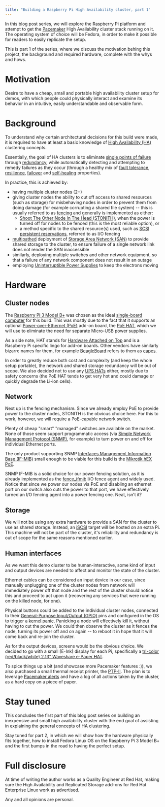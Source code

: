 ```yaml
---
title: "Building a Raspberry Pi High Availability cluster, part 1"
---
```



In this blog post series, we will explore the Raspberry Pi platform and
attempt to get the
[Pacemaker](https://clusterlabs.org/pacemaker/)
High Availability cluster stack running on it. The operating system of
choice will be Fedora, in order to make it possible for readers to easily
replicate the setup.

This is part 1 of the series, where we discuss the motivation behing this
project, the background and required hardware, complete with the whys and
hows.


Motivation
==========

Desire to have a cheap, small and portable high availability cluster setup
for demos, with which people could physically interact and examine its
behavior in an intuitive, easily understandable and observable form.


Background
==========

To understand why certain architectural decisions for this build were made,
it is required to have at least a basic knowledge of
[High Availability (HA)](https://en.wikipedia.org/wiki/High_availability)
clustering concepts.

Essentially, the goal of HA clusters is to eliminate
[single points of failure](https://en.wikipedia.org/wiki/Single_point_of_failure)
through
[redundancy](https://en.wikipedia.org/wiki/Redundancy_%28engineering%29),
while automatically detecting and attempting
to remedy failures as they occur (through a healthy mix of
[fault tolerance](https://en.wikipedia.org/wiki/Fault-tolerant_computer_system),
[resilience](https://en.wikipedia.org/wiki/Resilience_%28network%29),
[failover](https://en.wikipedia.org/wiki/Failover)
and
[self-healing](https://en.wikipedia.org/wiki/Self-management_%28computer_science%29)
properties).

In practice, this is achieved by:
  * having multiple cluster nodes (2+)
  * giving cluster nodes the ability to cut off access to shared resources
    (such as storage) for misbehaving nodes in order to prevent them from
    doing damage (for example corrupting a shared file system) -- this is
    usually referred to as
    [fencing](https://en.wikipedia.org/wiki/Fencing_%28computing%29)
    and generally is implemented as either:
    * [Shoot The Other Node In The Head (STONITH)](https://en.wikipedia.org/wiki/STONITH),
      when the power is turned off for nodes to be fenced (this is the most reliable
      option), or
    * a method specific to the shared resource(s) used, such as
      [SCSI persistent reservations](https://www.kernel.org/doc/Documentation/block/pr.txt),
      referred to as I/O fencing
  * [multipathed](https://en.wikipedia.org/wiki/Multipath_I/O)
    deployment of
    [Storage Area Network (SAN)](https://en.wikipedia.org/wiki/Storage_area_network)
    to provide shared storage to the cluster, to ensure failure of a single
    network link does not render the SAN inaccessible
  * similarly, deploying multiple switches and other network equipment, so
    that a failure of any network component does not result in an outage
  * employing
    [Uninterruptible Power Supplies](https://en.wikipedia.org/wiki/Uninterruptible_power_supply)
    to keep the electrons moving


Hardware
========


Cluster nodes
-------------

The
[Raspberry Pi 3 Model B+](https://www.raspberrypi.org/products/raspberry-pi-3-model-b-plus/)
was chosen as the ideal
[single-board computer](https://en.wikipedia.org/wiki/Single-board_computer)
for this build. This was mostly due to the fact that it supports an optional
[Power-over-Ethernet (PoE)](https://en.wikipedia.org/wiki/Power_over_Ethernet)
add-on board, the
[PoE HAT](https://www.raspberrypi.org/products/poe-hat/),
which we will use to eliminate the need for separate Micro-USB power supplies.

As a side note, HAT stands for
[Hardware Attached on Top](https://www.raspberrypi.org/blog/introducing-raspberry-pi-hats/)
and is a Raspberry
Pi specific lingo for add-on boards. Other vendors have similarly bizarre
names for them, for example
[BeagleBoard](https://beagleboard.org/)
refers to them as
[capes](https://beagleboard.org/capes).

In order to greatly reduce both cost and complexity (and keep the whole setup
portable), the network and shared storage redundancy will be out of scope.
We also decided not to use any
[UPS HATs](http://www.raspberrypiwiki.com/index.php/Raspi_UPS_HAT_Board)
either, mostly due to safety
concerns (the PoE HAT tends to get very hot and could damage or quickly
degrade the Li-ion cells).


Network
-------

Next up is the fencing mechanism. Since we already employ PoE to provide power
to the cluster nodes, STONITH is the obvious choice here. For this to work,
however, we will require a PoE-capable network switch.

Plenty of cheap "smart" "managed" switches are available on the market. None
of those seem support programmatic access (via
[Simple Network Management Protocol (SNMP)](https://en.wikipedia.org/wiki/Simple_Network_Management_Protocol),
for example) to turn power on and off for individual Ethernet ports.

The only product supporting SNMP
[Interfaces Management Information Base (IF-MIB)](https://en.wikipedia.org/wiki/Management_information_base)
small enough to be viable for this build is the
[Mikrotik hEX PoE](https://mikrotik.com/product/RB960PGS).

SNMP IF-MIB is a solid choice for our power fencing solution, as it is already
implemented as the
[fence_ifmib](https://github.com/ClusterLabs/fence-agents/tree/master/agents/ifmib)
I/O fence agent and widely used. Notice that
since we power our nodes via PoE and disabling an ethernet port on our switch
also cuts the power to that port, we have effectively turned an I/O fencing
agent into a power fencing one. Neat, isn't it?


Storage
-------

We will not be using any extra hardware to provide a SAN for the cluster to
use as shared storage. Instead, an
[iSCSI](https://en.wikipedia.org/wiki/ISCSI)
target will be hosted on an extra
Pi. This machine will not be part of the cluster, it's reliability and
redundancy is out of scope for the same reasons mentioned earlier.


Human interfaces
----------------

As we want this demo cluster to be human-interactive, some kind of input and
output devices are needed to affect and monitor the state of the cluster.

Ethernet cables can be considered an input device in our case, since manually
unplugging one of the cluster nodes from network will immediately power off
that node and the rest of the cluster should notice this and proceed to act
upon it (recovering any services that were running on the killed node, for
one).

Physical buttons could be added to the individual cluster nodes, connected to
their
[General-Purpose Input/Output (GPIO)](https://en.wikipedia.org/wiki/General-purpose_input/output)
pins and configured in the OS to trigger a
[kernel panic](https://en.wikipedia.org/wiki/Kernel_panic).
Panicking a node will effectively kill it, without having to cut the power.
We could then observe the cluster as it fences the node, turning its power
off and on again -- to reboot it in hope that it will come back and re-join
the cluster.

As for the output devices, screens would be the obvious choice. We decided to
go with a small [E-Ink] display for each Pi, specifically a
[tri-color (red/black/white) 2.13" Waveshare e-Paper HAT](https://www.waveshare.com/wiki/2.13inch_e-Paper_HAT_%28B%29).

To spice things up a bit (and showcase more Pacemaker features :)), we also
purchased a small thermal receipt printer, the
[PTP-II](https://www.cashinotech.com/58mm-portable-mobile-bluetooth-thermal-printer-ptp-ii_p8.html).
The plan is to leverage
[Pacemaker alerts](https://clusterlabs.org/pacemaker/doc/en-US/Pacemaker/1.1/html/Pacemaker_Explained/ch07.html)
and have a log of all actions taken by the cluster, as a hard copy on a piece
of paper.


Stay tuned
==========

This concludes the first part of this blog post series on building an
inexpensive and small high availability cluster with the end goal of assisting
in explaining the general concepts of HA clustering.

Stay tuned for part 2, in which we will show how the hardware physically fits
together, how to install Fedora Linux OS on the Raspberry Pi 3 Model B+ and
the first bumps in the road to having the perfect setup.


Full disclosure
===============

At time of writing the author works as a Quality Engineer at Red Hat, making
sure the High Availability and Replicated Storage add-ons for Red Hat
Enterprise Linux work as advertised.

Any and all opinions are personal.
